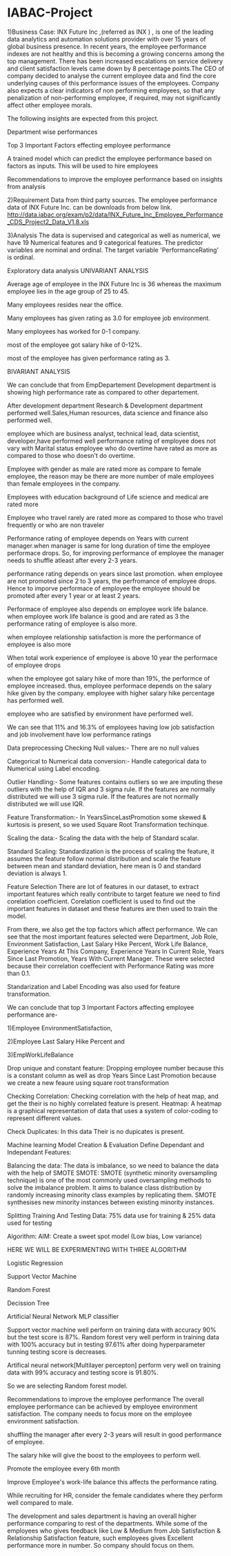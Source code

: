 # IABAC-Project
1)Business Case:
INX Future Inc ,(referred as INX ) , is one of the leading data analytics and automation solutions provider with over 15 years of global business presence. In recent years, the employee performance indexes are not healthy and this is becoming a growing concerns among the top management. There has been increased escalations on service delivery and client satisfaction levels came down by 8 percentage points.The CEO of company decided to analyse the current employee data and find the core underlying causes of this performance issues of the employees. Company also expects a clear indicators of non performing employees, so that any penalization of non-performing employee, if required, may not significantly affect other employee morals.

The following insights are expected from this project.

Department wise performances

Top 3 Important Factors effecting employee performance

A trained model which can predict the employee performance based on factors as inputs. This will be used to hire employees

Recommendations to improve the employee performance based on insights from analysis

2)Requirement
Data from third party sources. The employee performance data of INX Future Inc. can be downloads from below link. http://data.iabac.org/exam/p2/data/INX_Future_Inc_Employee_Performance_CDS_Project2_Data_V1.8.xls

3)Analysis
The data is supervised and categorical as well as numerical, we have 19 Numerical features and 9 categorical features. The predictor variables are nominal and ordinal. The target variable 'PerformanceRating' is ordinal.

Exploratory data analysis
UNIVARIANT ANALYSIS

Average age of employee in the INX Future Inc is 36 whereas the maximum employee lies in the age group of 25 to 45.

Many employees resides near the office.

Many employees has given rating as 3.0 for employee job environment.

Many employees has worked for 0-1 company.

most of the employee got salary hike of 0-12%.

most of the employee has given performance rating as 3.

BIVARIANT ANALYSIS

We can conclude that from EmpDepartement Development department is showing high performance rate as compared to other departement.

After development department Research & Development department performed well.Sales,Human resources, data science and finance also performed well.

employee which are business analyst, technical lead, data scientist, developer,have performed well performance rating of employee does not vary with Marital status employee who do overtime have rated as more as compared to those who doesn't do overtime.

Employee with gender as male are rated more as compare to female employee, the reason may be there are more number of male employees than female employees in the company.

Employees with education background of Life science and medical are rated more

Employee who travel rarely are rated more as compared to those who travel frequently or who are non traveler

Performance rating of employee depends on Years with current manager.when manager is same for long duration of time the employee performace drops. So, for improving performance of employee the manager needs to shuffle atleast after every 2-3 years.

performance rating depends on years since last promotion. when employee are not promoted since 2 to 3 years, the perfromance of employee drops. Hence to imporve performace of employee the employee should be promoted after every 1 year or at least 2 years.

Performace of employee also depends on employee work life balance. when employee work life balance is good and are rated as 3 the performance rating of employee is also more.

when employee relationship satisfaction is more the performance of employee is also more

When total work experience of employee is above 10 year the performace of employee drops

when the employee got salary hike of more than 19%, the performce of employee increased. thus, employee performace depends on the salary hike given by the company. employee with higher salary hike percentage has performed well.

employee who are satisfied by environment have performed well.

We can see that 11% and 16.3% of employees having low job satisfaction and job involvement have low performance ratings

Data preprocessing
Checking Null values:- There are no null values

Categorical to Numerical data conversion:- Handle categorical data to Numerical using Label encoding.

Outlier Handling:- Some features contains outliers so we are imputing these outliers with the help of IQR and 3 sigma rule. If the features are normally distributed we will use 3 sigma rule. If the features are not normally distributed we will use IQR.

Feature Transformation:- In YearsSinceLastPromotion some skewed & kurtosis is present, so we used Square Root Transformation techinque.

Scaling the data:- Scaling the data with the help of Standard scalar.

Standard Scaling: Standardization is the process of scaling the feature, it assumes the feature follow normal distribution and scale the feature between mean and standard deviation, here mean is 0 and standard deviation is always 1.

Feature Selection
There are lot of features in our dataset, to extract important features which really contribute to target feature we need to find corelation coefficient. Corelation coefficient is used to find out the important features in dataset and these features are then used to train the model.

From there, we also get the top factors which affect performance. We can see that the most important features selected were Department, Job Role, Environment Satisfaction, Last Salary Hike Percent, Work Life Balance, Experience Years At This Company, Experience Years In Current Role, Years Since Last Promotion, Years With Current Manager. These were selected because their correlation coeffecient with Performance Rating was more than 0.1.

Standarization and Label Encoding was also used for feature transformation.

We can conclude that top 3 Important Factors affecting employee performance are-

1)Employee EnvironmentSatisfaction,

2)Employee Last Salary Hike Percent and

3)EmpWorkLifeBalance

Drop unique and constant feature: Dropping employee number because this is a constant column as well as drop Years Since Last Promotion because we create a new feaure using square root transformation

Checking Correlation: Checking correlation with the help of heat map, and get the their is no highly correlated feature is present. Heatmap: A heatmap is a graphical representation of data that uses a system of color-coding to represent different values.

Check Duplicates: In this data Their is no dupicates is present.

Machine learning Model Creation & Evaluation
Define Dependant and Independant Features:

Balancing the data: The data is imbalance, so we need to balance the data with the help of SMOTE SMOTE: SMOTE (synthetic minority oversampling technique) is one of the most commonly used oversampling methods to solve the imbalance problem. It aims to balance class distribution by randomly increasing minority class examples by replicating them. SMOTE synthesises new minority instances between existing minority instances.

Splitting Training And Testing Data: 75% data use for training & 25% data used for testing

Algorithm:
AIM: Create a sweet spot model (Low bias, Low variance)

HERE WE WILL BE EXPERIMENTING WITH THREE ALGORITHM

Logistic Regression

Support Vector Machine

Random Forest

Decission Tree

Artificial Neural Network MLP classifier

Support vector machine well perform on training data with accuracy 90% but the test score is 87%.
Random forest very well perform in training data with 100% accuracy but in testing 97.61% after doing hyperparameter tunning testing score is decreases.

Artifical neural network[Multilayer percepton] perform very well on training data with 99% accuracy and testing score is 91.80%.

So we are selecting Random forest model.

Recommendations to improve the employee performance
The overall employee performance can be achieved by employee environment satisfaction. The company needs to focus more on the employee environment satisfaction.

shuffling the manager after every 2-3 years will result in good performance of employee.

The salary hike will give the boost to the employees to perform well.

Promote the employee every 6th month

Improve Employee's work-life balance this affects the performance rating.

While recruiting for HR, consider the female candidates where they perform well compared to male.

The development and sales department is having an overall higher performance comparing to rest of the departments. While some of the employees who gives feedback like Low & Medium from Job Satisfaction & Relationship Satisfaction feature, such employees gives Excellent performance more in number. So company should focus on them.
